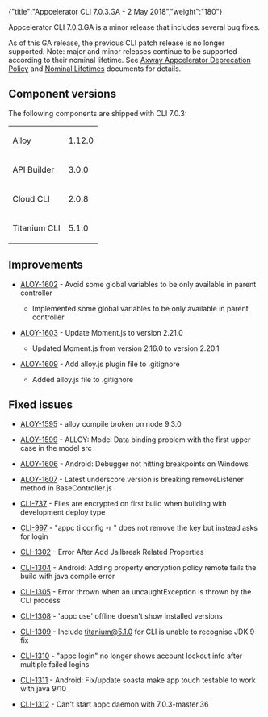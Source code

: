 {"title":"Appcelerator CLI 7.0.3.GA - 2 May 2018","weight":"180"}

Appcelerator CLI 7.0.3.GA is a minor release that includes several bug fixes.

As of this GA release, the previous CLI patch release is no longer supported. Note: major and minor releases continue to be supported according to their nominal lifetime. See [Axway Appcelerator Deprecation Policy](/docs/appc/AMPLIFY_Appcelerator_Services_Overview/Axway_Appcelerator_Deprecation_Policy/) and [Nominal Lifetimes](/docs/appc/AMPLIFY_Appcelerator_Services_Overview/Axway_Appcelerator_Product_Lifecycle/#nominal-lifetimes) documents for details.

## Component versions

The following components are shipped with CLI 7.0.3:

<table class="confluenceTable"><thead class=" "></thead><tfoot class=" "></tfoot><tbody class=" "><tr><td class="confluenceTd" rowspan="1" colspan="1"><p>Alloy</p></td><td class="confluenceTd" rowspan="1" colspan="1"><p>1.12.0</p></td></tr><tr><td class="confluenceTd" rowspan="1" colspan="1"><p>API Builder</p></td><td class="confluenceTd" rowspan="1" colspan="1"><p>3.0.0</p></td></tr><tr><td class="confluenceTd" rowspan="1" colspan="1"><p>Cloud CLI</p></td><td class="confluenceTd" rowspan="1" colspan="1"><p>2.0.8</p></td></tr><tr><td class="confluenceTd" rowspan="1" colspan="1"><p>Titanium CLI</p></td><td class="confluenceTd" rowspan="1" colspan="1"><p>5.1.0</p></td></tr></tbody></table>

## Improvements

* [ALOY-1602](https://jira.appcelerator.org/browse/ALOY-1602) - Avoid some global variables to be only available in parent controller

    * Implemented some global variables to be only available in parent controller

* [ALOY-1603](https://jira.appcelerator.org/browse/ALOY-1603) - Update Moment.js to version 2.21.0

    * Updated Moment.js from version 2.16.0 to version 2.20.1

* [ALOY-1609](https://jira.appcelerator.org/browse/ALOY-1609) - Add alloy.js plugin file to .gitignore

    * Added alloy.js file to .gitignore

## Fixed issues

* [ALOY-1595](https://jira.appcelerator.org/browse/ALOY-1595) - alloy compile broken on node 9.3.0

* [ALOY-1599](https://jira.appcelerator.org/browse/ALOY-1599) - ALLOY: Model Data binding problem with the first upper case in the model src

* [ALOY-1606](https://jira.appcelerator.org/browse/ALOY-1606) - Android: Debugger not hitting breakpoints on Windows

* [ALOY-1607](https://jira.appcelerator.org/browse/ALOY-1607) - Latest underscore version is breaking removeListener method in BaseController.js

* [CLI-737](https://jira.appcelerator.org/browse/CLI-737) - Files are encrypted on first build when building with development deploy type

* [CLI-997](https://jira.appcelerator.org/browse/CLI-997) - "appc ti config -r <key>" does not remove the key but instead asks for login

* [CLI-1302](https://jira.appcelerator.org/browse/CLI-1302) - Error After Add Jailbreak Related Properties

* [CLI-1304](https://jira.appcelerator.org/browse/CLI-1304) - Android: Adding property encryption policy remote fails the build with java compile error

* [CLI-1305](https://jira.appcelerator.org/browse/CLI-1305) - Error thrown when an uncaughtException is thrown by the CLI process

* [CLI-1308](https://jira.appcelerator.org/browse/CLI-1308) - 'appc use' offline doesn't show installed versions

* [CLI-1309](https://jira.appcelerator.org/browse/CLI-1309) - Include titanium@5.1.0 for CLI is unable to recognise JDK 9 fix

* [CLI-1310](https://jira.appcelerator.org/browse/CLI-1310) - "appc login" no longer shows account lockout info after multiple failed logins

* [CLI-1311](https://jira.appcelerator.org/browse/CLI-1311) - Android: Fix/update soasta make app touch testable to work with java 9/10

* [CLI-1312](https://jira.appcelerator.org/browse/CLI-1312) - Can't start appc daemon with 7.0.3-master.36

